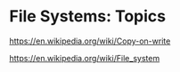 # File Systems: Topics

https://en.wikipedia.org/wiki/Copy-on-write

https://en.wikipedia.org/wiki/File_system
